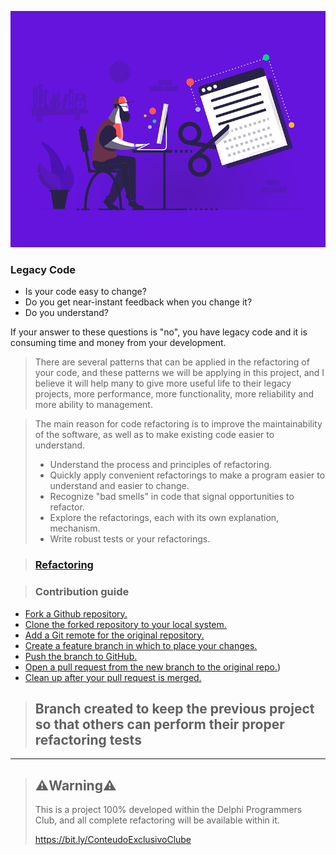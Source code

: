 ![alt_text](./public/refactoring.png)

>
### Legacy Code
>
* Is your code easy to change?
* Do you get near-instant feedback when you change it? 
* Do you understand?

If your answer to these questions is "no", you have legacy code and it is consuming time and money from your development.

> There are several patterns that can be applied in the refactoring of your code, and these patterns we will be applying in this project, and I believe it will help many to give more useful life to their legacy projects, more performance, more functionality, more reliability and more ability to management.

> The main reason for code refactoring is to improve the maintainability of the software, as well as to make existing code easier to understand.
> * Understand the process and principles of refactoring.
> * Quickly apply convenient refactorings to make a program easier to understand and easier to change.
> * Recognize "bad smells" in code that signal opportunities
 to refactor.
> * Explore the refactorings, each with its own explanation, mechanism.
> * Write robust tests or your refactorings.

> ### [Refactoring](./requirements/refactoring.md)

> ### Contribution guide

* [Fork a Github repository.](./requirements/fork-github-repository.md)
* [Clone the forked repository to your local system.](./requirements/clone-fork-local.md)
* [Add a Git remote for the original repository.](./requirements/add-remote.md)
* [Create a feature branch in which to place your changes.](./requirements/working-branch.md)
* [Push the branch to GitHub.](./requirements/push-branch-github.md)
* [Open a pull request from the new branch to the original repo.](./requirements/opening-pull-request.md))
* [Clean up after your pull request is merged.](./requirements/cleaning-after-merged.md)

> ## Branch created to keep the previous project so that others can perform their proper refactoring tests 
---
> ## ⚠️Warning⚠️
> This is a project 100% developed within the Delphi Programmers Club, and all complete refactoring will be available within it.
>
> https://bit.ly/ConteudoExclusivoClube
